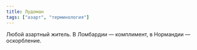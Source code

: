 ```yaml
---
title: Лудоман
tags: ["азарт", "терминология"]
---
```


Любой азартный житель. В Ломбардии — комплимент, в Нормандии — оскорбление.